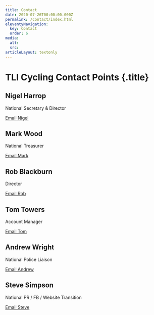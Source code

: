 ```yaml
---
title: Contact
date: 2020-07-26T00:00:00.000Z
permalink: /contact/index.html
eleventyNavigation:
  key: Contact
  order: 6
media:
  alt:
  src:
articleLayout: textonly
---
```

<meta data-helmet content="Contact information for TLI Cycling" name="description">

# TLI Cycling Contact Points {.title}

<div class="tile-grid">

  <div class="tile">
    <h2 class="subtitle">Nigel Harrop</h2>
    <p>National Secretary & Director</p>
    <a href="mailto:nigeljharrop@tlicycling.org.uk">Email Nigel</a>
  </div>

  <div class="tile">
    <h2 class="subtitle">Mark Wood</h2>
    <p>National Treasurer</p>
    <a href="mailto:markwood@tlicycling.org.uk">Email Mark</a>
  </div>

  <div class="tile">
    <h2 class="subtitle">Rob Blackburn</h2>
    <p>Director</p>
    <a href="mailto:robertblackburn@tlicycling.org.uk">Email Rob</a>
  </div>

  <div class="tile">
    <h2 class="subtitle">Tom Towers</h2>
    <p>Account Manager</p>
    <a href="mailto:tomtowers@tlicycling.org.uk">Email Tom</a>
  </div>

  <div class="tile">
    <h2 class="subtitle">Andrew Wright</h2>
    <p>National Police Liaison</p>
    <a href="mailto:andrewwright@tlicycling.org.uk">Email Andrew</a>
  </div>

  <div class="tile">
    <h2 class="subtitle">Steve Simpson</h2>
    <p>National PR / FB / Website Transition</p>
    <a href="mailto:stevesimpson@tlicycling.org.uk">Email Steve</a>
  </div>

</div>
